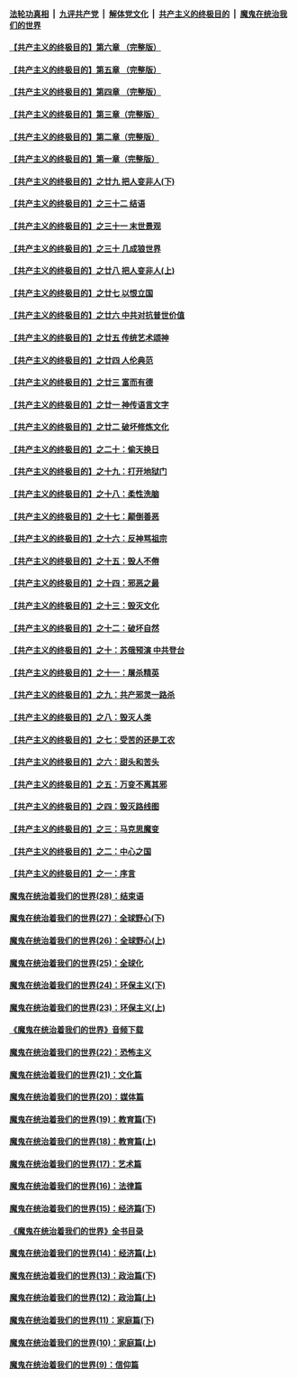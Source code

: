 ####  [法轮功真相](../../../../basic/blob/master/README.md?t=05211631) &nbsp;|&nbsp; [九评共产党](../../../../9ping.md/blob/master/README.md?t=05211631) &nbsp;|&nbsp; [解体党文化](../../../../jtdwh.md/blob/master/README.md?t=05211631)  &nbsp;|&nbsp; [共产主义的终极目的](../../../../gczydzjmd.md/blob/master/README.md?t=05211631) &nbsp;|&nbsp; [魔鬼在统治我们的世界](../../../../mgztzwmdsj.md/blob/master/README.md?t=05211631) 

#### [【共产主义的终极目的】第六章 （完整版）](../pages/nsc422/n11428913.md?t=05211631) 

#### [【共产主义的终极目的】第五章 （完整版）](../pages/nsc422/n11428912.md?t=05211631) 

#### [【共产主义的终极目的】第四章 （完整版）](../pages/nsc422/n11428907.md?t=05211631) 

#### [【共产主义的终极目的】第三章（完整版）](../pages/nsc422/n11428848.md?t=05211631) 

#### [【共产主义的终极目的】第二章（完整版）](../pages/nsc422/n11428831.md?t=05211631) 

#### [【共产主义的终极目的】第一章（完整版）](../pages/nsc422/n11417651.md?t=05211631) 

#### [【共产主义的终极目的】之廿九 把人变非人(下)](../pages/nsc422/n11344140.md?t=05211631) 

#### [【共产主义的终极目的】之三十二 结语](../pages/nsc422/n11360535.md?t=05211631) 

#### [【共产主义的终极目的】之三十一 末世景观](../pages/nsc422/n11351129.md?t=05211631) 

#### [【共产主义的终极目的】之三十 几成狼世界](../pages/nsc422/n11348280.md?t=05211631) 

#### [【共产主义的终极目的】之廿八 把人变非人(上)](../pages/nsc422/n11340492.md?t=05211631) 

#### [【共产主义的终极目的】之廿七 以恨立国](../pages/nsc422/n11336944.md?t=05211631) 

#### [【共产主义的终极目的】之廿六 中共对抗普世价值](../pages/nsc422/n11324785.md?t=05211631) 

#### [【共产主义的终极目的】之廿五 传统艺术颂神](../pages/nsc422/n11296396.md?t=05211631) 

#### [【共产主义的终极目的】之廿四 人伦典范](../pages/nsc422/n11296397.md?t=05211631) 

#### [【共产主义的终极目的】之廿三 富而有德](../pages/nsc422/n11283598.md?t=05211631) 

#### [【共产主义的终极目的】之廿一 神传语言文字](../pages/nsc422/n11263265.md?t=05211631) 

#### [【共产主义的终极目的】之廿二 破坏修炼文化](../pages/nsc422/n11245728.md?t=05211631) 

#### [【共产主义的终极目的】之二十：偷天换日](../pages/nsc422/n11238846.md?t=05211631) 

#### [【共产主义的终极目的】之十九：打开地狱门](../pages/nsc422/n11206376.md?t=05211631) 

#### [【共产主义的终极目的】之十八：柔性洗脑](../pages/nsc422/n11199994.md?t=05211631) 

#### [【共产主义的终极目的】之十七：颠倒善恶](../pages/nsc422/n11179782.md?t=05211631) 

#### [【共产主义的终极目的】之十六：反神骂祖宗](../pages/nsc422/n11166798.md?t=05211631) 

#### [【共产主义的终极目的】之十五：毁人不倦](../pages/nsc422/n11166792.md?t=05211631) 

#### [【共产主义的终极目的】之十四：邪恶之最](../pages/nsc422/n11150249.md?t=05211631) 

#### [【共产主义的终极目的】之十三：毁灭文化](../pages/nsc422/n11135227.md?t=05211631) 

#### [【共产主义的终极目的】之十二：破坏自然](../pages/nsc422/n11135214.md?t=05211631) 

#### [【共产主义的终极目的】之十：苏俄预演 中共登台](../pages/nsc422/n11118424.md?t=05211631) 

#### [【共产主义的终极目的】之十一：屠杀精英](../pages/nsc422/n11118442.md?t=05211631) 

#### [【共产主义的终极目的】之九：共产邪灵一路杀](../pages/nsc422/n11114139.md?t=05211631) 

#### [【共产主义的终极目的】之八：毁灭人类](../pages/nsc422/n11108503.md?t=05211631) 

#### [【共产主义的终极目的】之七：受苦的还是工农](../pages/nsc422/n11101809.md?t=05211631) 

#### [【共产主义的终极目的】之六：甜头和苦头](../pages/nsc422/n11096971.md?t=05211631) 

#### [【共产主义的终极目的】之五：万变不离其邪](../pages/nsc422/n11091285.md?t=05211631) 

#### [【共产主义的终极目的】之四：毁灭路线图](../pages/nsc422/n11086284.md?t=05211631) 

#### [【共产主义的终极目的】之三：马克思魔变](../pages/nsc422/n11061941.md?t=05211631) 

#### [【共产主义的终极目的】之二：中心之国](../pages/nsc422/n11047728.md?t=05211631) 

#### [【共产主义的终极目的】之一：序言](../pages/nsc422/n11086077.md?t=05211631) 

#### [魔鬼在统治着我们的世界(28)：结束语](../pages/nsc422/n10936246.md?t=05211631) 

#### [魔鬼在统治着我们的世界(27)：全球野心(下)](../pages/nsc422/n10928319.md?t=05211631) 

#### [魔鬼在统治着我们的世界(26)：全球野心(上)](../pages/nsc422/n10900318.md?t=05211631) 

#### [魔鬼在统治着我们的世界(25)：全球化](../pages/nsc422/n10788205.md?t=05211631) 

#### [魔鬼在统治着我们的世界(24)：环保主义(下)](../pages/nsc422/n10695307.md?t=05211631) 

#### [魔鬼在统治着我们的世界(23)：环保主义(上)](../pages/nsc422/n10688613.md?t=05211631) 

#### [《魔鬼在统治着我们的世界》音频下载](../pages/nsc422/n10635553.md?t=05211631) 

#### [魔鬼在统治着我们的世界(22)：恐怖主义](../pages/nsc422/n10614727.md?t=05211631) 

#### [魔鬼在统治着我们的世界(21)：文化篇](../pages/nsc422/n10597706.md?t=05211631) 

#### [魔鬼在统治着我们的世界(20)：媒体篇](../pages/nsc422/n10586579.md?t=05211631) 

#### [魔鬼在统治着我们的世界(19)：教育篇(下)](../pages/nsc422/n10564808.md?t=05211631) 

#### [魔鬼在统治着我们的世界(18)：教育篇(上)](../pages/nsc422/n10526970.md?t=05211631) 

#### [魔鬼在统治着我们的世界(17)：艺术篇](../pages/nsc422/n10499093.md?t=05211631) 

#### [魔鬼在统治着我们的世界(16)：法律篇](../pages/nsc422/n10485969.md?t=05211631) 

#### [魔鬼在统治着我们的世界(15)：经济篇(下)](../pages/nsc422/n10469975.md?t=05211631) 

#### [《魔鬼在统治着我们的世界》全书目录](../pages/nsc422/n10464261.md?t=05211631) 

#### [魔鬼在统治着我们的世界(14)：经济篇(上)](../pages/nsc422/n10457370.md?t=05211631) 

#### [魔鬼在统治着我们的世界(13)：政治篇(下)](../pages/nsc422/n10448270.md?t=05211631) 

#### [魔鬼在统治着我们的世界(12)：政治篇(上)](../pages/nsc422/n10444576.md?t=05211631) 

#### [魔鬼在统治着我们的世界(11)：家庭篇(下)](../pages/nsc422/n10440961.md?t=05211631) 

#### [魔鬼在统治着我们的世界(10)：家庭篇(上)](../pages/nsc422/n10435448.md?t=05211631) 

#### [魔鬼在统治着我们的世界(9)：信仰篇](../pages/nsc422/n10432159.md?t=05211631) 

